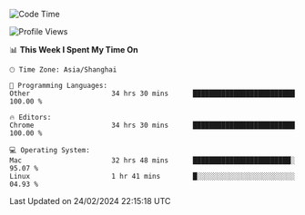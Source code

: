 <!--START_SECTION:waka-->
![Code Time](http://img.shields.io/badge/Code%20Time-1%2C964%20hrs%2033%20mins-blue)

![Profile Views](http://img.shields.io/badge/Profile%20Views-0-blue)

📊 **This Week I Spent My Time On** 

```text
🕑︎ Time Zone: Asia/Shanghai

💬 Programming Languages: 
Other                    34 hrs 30 mins      █████████████████████████   100.00 % 

🔥 Editors: 
Chrome                   34 hrs 30 mins      █████████████████████████   100.00 % 

💻 Operating System: 
Mac                      32 hrs 48 mins      ████████████████████████░   95.07 % 
Linux                    1 hr 41 mins        █░░░░░░░░░░░░░░░░░░░░░░░░   04.93 % 
```


 Last Updated on 24/02/2024 22:15:18 UTC
<!--END_SECTION:waka-->